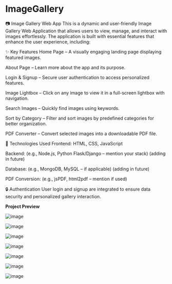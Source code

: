 # ImageGallery

📷 Image Gallery Web App
This is a dynamic and user-friendly Image Gallery Web Application that allows users to view, manage, and interact with images effortlessly. The application is built with essential features that enhance the user experience, including:

✨ Key Features
Home Page – A visually engaging landing page displaying featured images.

About Page – Learn more about the app and its purpose.

Login & Signup – Secure user authentication to access personalized features.

Image Lightbox – Click on any image to view it in a full-screen lightbox with navigation.

Search Images – Quickly find images using keywords.

Sort by Category – Filter and sort images by predefined categories for better organization.

PDF Converter – Convert selected images into a downloadable PDF file.

🚀 Technologies Used
Frontend: HTML, CSS, JavaScript

Backend: (e.g., Node.js, Python Flask/Django – mention your stack) (adding in future)

Database: (e.g., MongoDB, MySQL – if applicable) (adding in future)

PDF Conversion: (e.g., jsPDF, html2pdf – mention if used)

🔒 Authentication
User login and signup are integrated to ensure data security and personalized gallery interaction.

**Project Preview**

![image](https://github.com/user-attachments/assets/6fce19ba-74e6-4c9f-952d-da4f131006a9)

![image](https://github.com/user-attachments/assets/a855ece8-192e-4d61-af4b-8590eeb2004a)

![image](https://github.com/user-attachments/assets/f655917a-d6f8-4ef0-a644-470403d0b5e3)

![image](https://github.com/user-attachments/assets/4ef73f42-86ad-4939-ad15-16988099a8c0)

![image](https://github.com/user-attachments/assets/5023620c-f1c5-4199-bafc-00cfd470b645)

![image](https://github.com/user-attachments/assets/1f28e4d3-1da4-419d-894f-7d0a58fda4db)

![image](https://github.com/user-attachments/assets/edc857d6-d48b-4ff1-be25-2a600bb03071)







